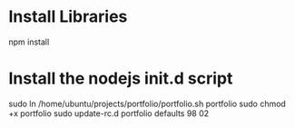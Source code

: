 Install Libraries
=================
npm install

Install the nodejs init.d script
================================
sudo ln /home/ubuntu/projects/portfolio/portfolio.sh portfolio
sudo chmod +x portfolio
sudo update-rc.d portfolio defaults 98 02
